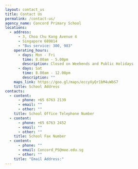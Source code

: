 ```yaml
---
layout: contact_us
title: Contact Us
permalink: /contact-us/
agency_name: Concord Primary School
locations:
  - address:
      - 3, Choa Chu Kang Avenue 4
      - Singapore 689814
      - "Bus service: 300, 983"
    operating_hours:
      - days: Mon - Fri
        time: 8.00am - 5.00pm
        description: Closed on Weekends and Public Holidays
      - days: Sat
        time: 8.00am - 12.00pm
        description: ""
    maps_link: https://goo.gl/maps/eccyXyQr1bM4uWbS7
    title: School Address
contacts:
  - content:
      - phone: +65 6763 2139
      - email: ""
      - other: ""
    title: School Office Telephone Number
  - content:
      - phone: +65 6763 2452
      - email: ""
      - other: ""
    title: School Fax Number
  - content:
      - phone: ""
      - email: Concord_PS@moe.edu.sg
      - other: ""
    title: "Email Address:"
---
```

